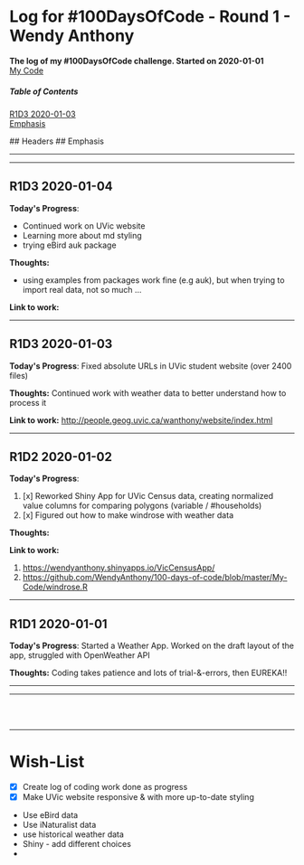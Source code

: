 # Log for #100DaysOfCode - Round 1 - Wendy Anthony

**The log of my #100DaysOfCode challenge. Started on 2020-01-01**  
[My Code](https://github.com/WendyAnthony/100-days-of-code/tree/master/My-Code)


##### Table of Contents  
[R1D3 2020-01-03](#R1D3)  
[Emphasis](#emphasis)  

<a name="headers"/>
## Headers
## Emphasis
<a name="emphasis"/>

***  
***
## R1D3 2020-01-04 <a name="R1D3"/>
**Today's Progress**: 
- Continued work on UVic website
- Learning more about md styling
- trying eBird auk package


**Thoughts:** 
- using examples from packages work fine (e.g auk), but when trying to import real data, not so much ...

**Link to work:** 

***

## R1D3 2020-01-03
**Today's Progress**: Fixed absolute URLs in UVic student website (over 2400 files)

**Thoughts:** Continued work with weather data to better understand how to process it

**Link to work:** http://people.geog.uvic.ca/wanthony/website/index.html 

***

## R1D2 2020-01-02
**Today's Progress**: 
1. [x] Reworked Shiny App for UVic Census data, creating normalized value columns for comparing polygons (variable / #households)
2. [x] Figured out how to make windrose with weather data

**Thoughts:** 

**Link to work:** 
1. https://wendyanthony.shinyapps.io/VicCensusApp/
2. https://github.com/WendyAnthony/100-days-of-code/blob/master/My-Code/windrose.R

***

## R1D1 2020-01-01
**Today's Progress**: Started a Weather App. Worked on the draft layout of the app, struggled with OpenWeather API 

**Thoughts:** Coding takes patience and lots of trial-&-errors, then EUREKA!!

***  


***  
<br /><br />
***

# Wish-List
- [x] Create log of coding work done as progress
- [x] Make UVic website responsive & with more up-to-date styling
- Use eBird data
- Use iNaturalist data
- use historical weather data
- Shiny - add different choices
- 


